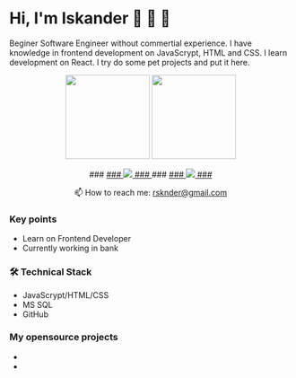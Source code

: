 # Hi, I'm Iskander 👋 👋 👋
Beginer Software Engineer without commertial experience. I have knowledge in frontend development on JavaScrypt, HTML and CSS.
I learn development on React. I try do some pet projects and put it here.
<p align='center'>
   <a href="https://github-readme-stats.vercel.app/api?username=rsknder&show_icons=true&count_private=true"><img
           height=150
           src="https://github-readme-stats.vercel.app/api?username=rsknder&show_icons=true&count_private=true"/></a>
   <a href="https://github.com/rsknder/github-readme-stats"><img height=150
                                                                  src="https://github-readme-stats.vercel.app/api/top-langs/?username=rsknder&layout=compact"/></a>
</p>

<p align='center'>
###   <a href="https://www.linkedin.com/in/romankh3/">
###       <img src="https://img.shields.io/badge/linkedin-%230077B5.svg?&style=for-the-badge&logo=linkedin&logoColor=white"/>
###   </a>
###   <a href="https://t.me/joinchat/SpqRPBFo_sM6qm05">
###       <img src="https://img.shields.io/badge/Telegram-2CA5E0?style=for-the-badge&logo=telegram&logoColor=white"/>
###   </a>
<p align='center'>
   📫 How to reach me: <a href='mailto:rsknder@gmail.com'>rsknder@gmail.com</a>
</p>


### Key points
*   Learn on Frontend Developer
*   Currently working in bank

### 🛠 Technical Stack

*   JavaScrypt/HTML/CSS
*   MS SQL
*   GitHub

### My opensource projects

* 
*   <!--  [image-comparison](https://github.com/romankh3/image-comparison) - Published on Maven Central Java Library that compares 2 images with the same sizes and shows the differences visually by drawing rectangles. Some parts of the image can be excluded from the comparison.
-->
*  

<!--div align="center" style="margin: 40px 0">
   <a href="https://github.com/rsknder/github-profile-views-counter">
       <img width="175px" src="https://komarev.com/ghpvc/?username=romankh3&color=DE002D">
   </a>
</div-->
